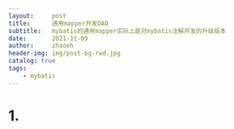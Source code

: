 ```yaml
---
layout:     post
title:      通用mapper开发DAO
subtitle:   mybatis的通用mapper实际上是对mybatis注解开发的升级版本
date:       2021-11-09
author:     zhaoeh
header-img: img/post-bg-rwd.jpg
catalog: true
tags:
    - mybatis
---
```


# 1. 